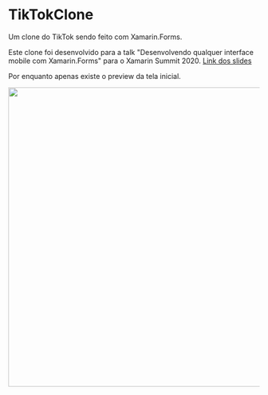 # TikTokClone

Um clone do TikTok sendo feito com Xamarin.Forms.

Este clone foi desenvolvido para a talk "Desenvolvendo qualquer interface mobile com Xamarin.Forms" para o Xamarin Summit 2020. [Link dos slides](https://speakerdeck.com/ionixjunior/desenvolvendo-qualquer-interface-mobile-com-xamarin-dot-forms)

Por enquanto apenas existe o preview da tela inicial.

<img height="600" src="art/tiktok.gif" />

